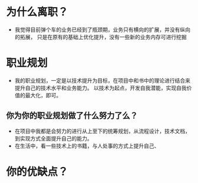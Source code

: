 # 为什么离职？
- 我觉得目前弹个车的业务已经到了瓶颈期，业务只有横向的扩展，并没有纵向的拓展，
只是在原有的基础上优化提升，没有一些新的业务内存可进行挖掘

# 职业规划
- 我的职业规划，一定是以技术提升为目标，在项目中和书中的理论进行结合来提升自己的技术水平和业务能力。
以技术为起点，开发自我潜能，实现自我价值的最大化，即可。


## 你为你的职业规划做了什么努力了么？
- 在项目中我都是会努力的进行从上至下的统筹规划，从流程设计，技术文档，到实现方式全面提升自己的能力。
- 在生活中，看一些技术上的书籍，与人处事的方式上提升自己、

# 你的优缺点？


# 


